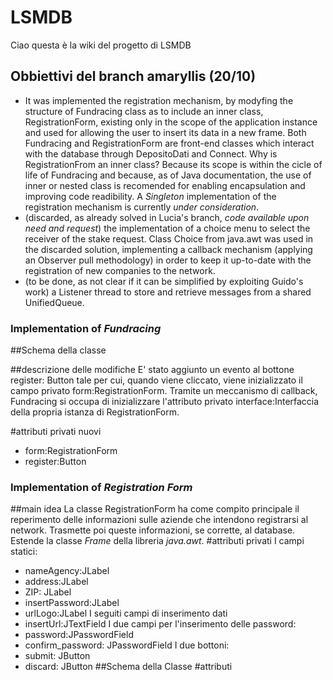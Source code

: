﻿# LSMDB
Ciao questa è la wiki del progetto di LSMDB

## Obbiettivi del branch amaryllis (20/10)
- It was implemented the registration mechanism, by modyfing the structure of Fundracing class as to include an inner class, RegistrationForm, existing only in the scope of the application instance and used for allowing the user to insert its data in a new frame. Both Fundracing and RegistrationForm are front-end classes which interact with the database through DepositoDati and Connect.
Why is RegistrationFrom an inner class? Because its scope is within the cicle of life of Fundracing and because, as of Java documentation, the use of inner or nested class is recomended for enabling encapsulation and improving code readibility. A *Singleton* implementation of the registration mechanism is currently _under consideration_.
- (discarded, as already solved in Lucia's branch, _code available upon need and request_) the implementation of a choice menu to select the receiver of the stake request. Class Choice from java.awt was used in the discarded solution, implementing a callback mechanism (applying an Observer pull methodology) in order to keep it up-to-date with the registration of new companies to the network.
- (to be done, as not clear if it can be simplified by exploiting Guido's work) a Listener thread to store and retrieve messages from a shared UnifiedQueue<String>.

### Implementation of _Fundracing_

##Schema della classe

##descrizione delle modifiche
E' stato aggiunto un evento al bottone register: Button tale per cui, quando viene cliccato, viene inizializzato il campo privato form:RegistrationForm. Tramite un meccanismo di callback, Fundracing si occupa di inizializzare l'attributo privato interface:Interfaccia della propria istanza di RegistrationForm.

#attributi privati nuovi
- form:RegistrationForm
- register:Button

### Implementation of _Registration Form_
##main idea
La classe RegistrationForm ha come compito principale il reperimento delle informazioni sulle aziende che intendono registrarsi al network. Trasmette poi queste informazioni, se corrette, al database. Estende la classe _Frame_ della libreria _java.awt_.
#attributi privati
I campi statici:
- nameAgency:JLabel
- address:JLabel
- ZIP: JLabel 
- insertPassword:JLabel
- urlLogo:JLabel
I seguiti campi di inserimento dati
- insertUrl:JTextField
I due campi per l'inserimento delle password:
- password:JPasswordField
- confirm_password: JPasswordField
I due bottoni:
- submit: JButton
- discard: JButton
##Schema della Classe
#attributi 



 
 
 
 




